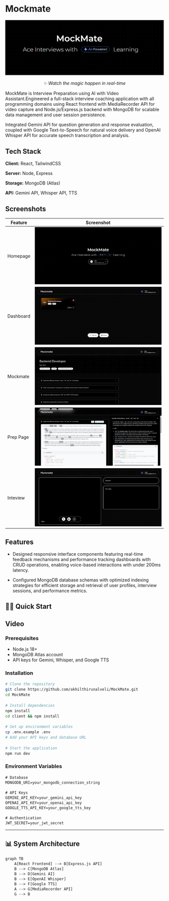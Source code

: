 # Mockmate

<div align="center">
  <img src="https://github.com/akhilthirunalveli/MockMate/blob/main/Assets/ezgif-6d0ef41de265fd.gif" alt="App Demo" width="920"/>
  <p><em>✨ Watch the magic happen in real-time</em></p>
</div>
MockMate is Interview Preparation using AI with Video Assistant.Engineered a full-stack interview coaching application with all programming domains using React  frontend with  MediaRecorder API  for video capture and  Node.js/Express.js  backend with  MongoDB  for scalable data management and user session persistence. 

Integrated  Gemini API  for question generation and response evaluation, coupled with  Google Text-to-Speech  for natural voice delivery and OpenAI Whisper API  for accurate speech transcription and analysis. 

## Tech Stack

**Client:** React, TailwindCSS

**Server:** Node, Express

**Storage:** MongoDB (Atlas)

**API:** Gemini API, Whisper API, TTS

## Screenshots

| Feature | Screenshot |
|---------|-----------|
| Homepage | ![Dashboard](https://github.com/akhilthirunalveli/MockMate/blob/main/Assets/Screenshot%202025-06-25%20104540.png) |
| Dashboard | ![Settings](https://github.com/akhilthirunalveli/MockMate/blob/main/Assets/Screenshot%202025-06-25%20104646.png) |
| Mockmate | ![Profile](https://github.com/akhilthirunalveli/MockMate/blob/main/Assets/Screenshot%202025-06-25%20104706.png) |
| Prep Page | ![Profile](https://github.com/akhilthirunalveli/MockMate/blob/main/Assets/Screenshot%202025-06-25%20104726.png) |
| Inteview | ![Profile](https://github.com/akhilthirunalveli/MockMate/blob/main/Assets/Screenshot%202025-06-25%20104749.png) |

## Features

- Designed responsive interface components featuring real-time feedback mechanisms and performance tracking dashboards with CRUD operations, enabling voice-based interactions with under 200ms latency. 

- Configured MongoDB  database schemas  with optimized indexing strategies for efficient storage and retrieval of user profiles, interview sessions, and performance metrics. 

## 🏃‍♂️ Quick Start

## Video
### Prerequisites
- Node.js 18+ 
- MongoDB Atlas account
- API keys for Gemini, Whisper, and Google TTS

### Installation

```bash
# Clone the repository
git clone https://github.com/akhilthirunalveli/MockMate.git
cd MockMate

# Install dependencies
npm install
cd client && npm install

# Set up environment variables
cp .env.example .env
# Add your API keys and database URL

# Start the application
npm run dev
```

### Environment Variables

```env
# Database
MONGODB_URI=your_mongodb_connection_string

# API Keys
GEMINI_API_KEY=your_gemini_api_key
OPENAI_API_KEY=your_openai_api_key
GOOGLE_TTS_API_KEY=your_google_tts_key

# Authentication
JWT_SECRET=your_jwt_secret
```

---

## 📊 System Architecture

```mermaid
graph TB
    A[React Frontend] --> B[Express.js API]
    B --> C[MongoDB Atlas]
    B --> D[Gemini AI]
    B --> E[OpenAI Whisper]
    B --> F[Google TTS]
    A --> G[MediaRecorder API]
    G --> B
```